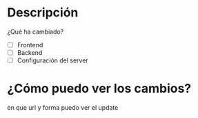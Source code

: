 # Descripción 
¿Qué ha cambiado?

- [ ] Frontend
- [ ] Backend
- [ ] Configuración del server

# ¿Cómo puedo ver los cambios?
en que url y forma puedo ver el update
